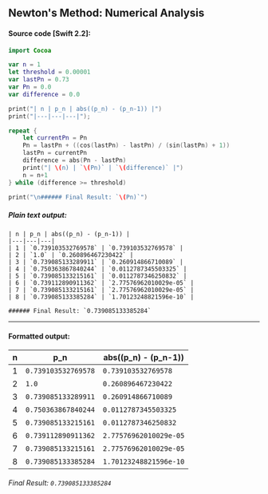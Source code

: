Newton's Method: Numerical Analysis
-----------


#### Source code [Swift 2.2]:

```swift
import Cocoa

var n = 1
let threshold = 0.00001
var lastPn = 0.73
var Pn = 0.0
var difference = 0.0

print("| n | p_n | abs((p_n) - (p_n-1)) |")
print("|---|---|---|");

repeat {
    let currentPn = Pn
    Pn = lastPn + ((cos(lastPn) - lastPn) / (sin(lastPn) + 1))
    lastPn = currentPn
    difference = abs(Pn - lastPn)
    print("| \(n) | `\(Pn)` | `\(difference)` |")
    n = n+1
} while (difference >= threshold)

print("\n###### Final Result: `\(Pn)`")
```


##### Plain text output:

```
| n | p_n | abs((p_n) - (p_n-1)) |
|---|---|---|
| 1 | `0.739103532769578` | `0.739103532769578` |
| 2 | `1.0` | `0.260896467230422` |
| 3 | `0.739085133289911` | `0.260914866710089` |
| 4 | `0.750363867840244` | `0.0112787345503325` |
| 5 | `0.739085133215161` | `0.0112787346250832` |
| 6 | `0.739112890911362` | `2.77576962010029e-05` |
| 7 | `0.739085133215161` | `2.77576962010029e-05` |
| 8 | `0.739085133385284` | `1.70123248821596e-10` |

###### Final Result: `0.739085133385284`
```


-----------


#### Formatted output:

| n | p_n | abs((p_n) - (p_n-1)) |
|---|---|---|
| 1 | `0.739103532769578` | `0.739103532769578` |
| 2 | `1.0` | `0.260896467230422` |
| 3 | `0.739085133289911` | `0.260914866710089` |
| 4 | `0.750363867840244` | `0.0112787345503325` |
| 5 | `0.739085133215161` | `0.0112787346250832` |
| 6 | `0.739112890911362` | `2.77576962010029e-05` |
| 7 | `0.739085133215161` | `2.77576962010029e-05` |
| 8 | `0.739085133385284` | `1.70123248821596e-10` |

###### Final Result: `0.739085133385284`
